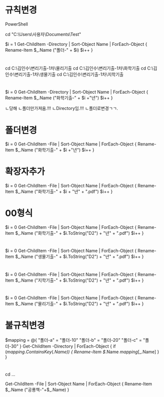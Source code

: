 
# 규칙변경
PowerShell 

cd "C:\Users\사용자\Documents\Test"

$i = 1
Get-ChildItem -Directory | Sort-Object Name | ForEach-Object {
    Rename-Item $_.Name ("폴더-" + $i)
    $i++
}
#
cd C:\김인수\변리기출-1차\물리기출
cd C:\김인수\변리기출-1차\화학기출
cd C:\김인수\변리기출-1차\생물기출
cd C:\김인수\변리기출-1차\지학기출
#
$i = 0
Get-ChildItem -Directory | Sort-Object Name | ForEach-Object {
    Rename-Item $_.Name ("화학기출-" + $i +"년")
    $i++
}

ㄴ당해
ㄴ폴더만가져옴.!!!
ㄴDirectory임.!!!
ㄴ폴더로변경ㄱㄱ.
# 폴더변경
$i = 0
Get-ChildItem -File | Sort-Object Name | ForEach-Object {
    Rename-Item $_.Name ("화학기출-" + $i +"년")
    $i++
}
# 확장자추가
$i = 0
Get-ChildItem -File | Sort-Object Name | ForEach-Object {
    Rename-Item $_.Name ("화학기출-" + $i + "년" + ".pdf")
    $i++
}
# 00형식
$i = 0
Get-ChildItem -File | Sort-Object Name | ForEach-Object {
    Rename-Item $_.Name ("화학기출-" + $i.ToString("D2") + "년" + ".pdf")
    $i++
}
# 
$i = 0
Get-ChildItem -File | Sort-Object Name | ForEach-Object {
    Rename-Item $_.Name ("생물기출-" + $i.ToString("D2") + "년" + ".pdf")
    $i++
}
# 
$i = 0
Get-ChildItem -File | Sort-Object Name | ForEach-Object {
    Rename-Item $_.Name ("지학기출-" + $i.ToString("D2") + "년" + ".pdf")
    $i++
}
#
$i = 0
Get-ChildItem -File | Sort-Object Name | ForEach-Object {
    Rename-Item $_.Name ("물리기출-" + $i.ToString("D2") + "년" + ".pdf")
    $i++
}




# 불규칙변경
$mapping = @{
    "폴더-a" = "폴더-10"
    "폴더-b" = "폴더-20"
    "폴더-c" = "폴더-30"
}
Get-ChildItem -Directory | ForEach-Object {
    if ($mapping.ContainsKey($_.Name)) {
        Rename-Item $_.Name $mapping[$_.Name]
    }
}





#
cd ...

Get-ChildItem -File | Sort-Object Name | ForEach-Object {
    Rename-Item $_.Name ("공룡책-"+$_.Name)
}